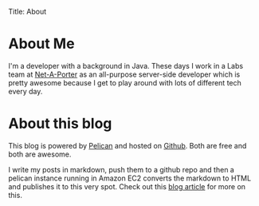 Title: About

# About Me

<img style="display:none; float:right;" src="https://lh3.googleusercontent.com/-aIuNQy3kTCA/UJ507nw2GCI/AAAAAAAACpI/_yshGRaRSN4/s128/profile.jpg" />

I'm a developer with a background in Java. These days I work in a Labs team at [Net-A-Porter](http://www.net-a-porter.com) as an all-purpose server-side developer which is pretty awesome because I get to play around with lots of different tech every day.

<div style="display:none">
Here's me on the web:

<a href="http://stackexchange.com/users/900623">
<img src="http://stackexchange.com/users/flair/900623.png" width="208" height="58" alt="profile for theon on Stack Exchange, a network of free, community-driven Q&amp;A sites" title="profile for theon on Stack Exchange, a network of free, community-driven Q&amp;A sites">
</a>

<iframe src="http://ghbtns.com/github-btn.html?user=markdotto&type=follow&count=true"
  allowtransparency="true" frameborder="0" scrolling="0" width="165" height="20"></iframe>

</div>

# About this blog

This blog is powered by [Pelican](http://pelican.notmyidea.org/) and hosted on [Github](https://github.com/). Both are free and both are awesome.

I write my posts in markdown, push them to a github repo and then a pelican instance running in Amazon EC2 converts the markdown to HTML and publishes it to this very spot. Check out this [blog article](http://theon.github.com/powering-your-blog-with-pelican-and-git.html) for more on this.